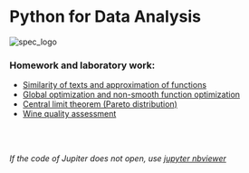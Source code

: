 # Python for Data Analysis

![spec_logo](https://user-images.githubusercontent.com/43387913/56806964-1d438e00-6836-11e9-9b95-d6016ebc061e.jpg)


### Homework and laboratory work:
* [Similarity of texts and approximation of functions](https://github.com/Alex110117/data_analysis/tree/master/Homework/1.%20Сходство%20текстов%20и%20аппроксимация%20функций)
* [Global optimization and non-smooth function optimization](https://github.com/Alex110117/data_analysis/tree/master/Homework/2.%20Глобальная%20оптимизация%20и%20оптимизация%20негладкой%20функции)
* [Central limit theorem (Pareto distribution)](https://github.com/Alex110117/data_analysis/tree/master/Homework/3.%20Центральная%20предельная%20теорема%20своими%20руками%20(Распределение%20Парето))
* [Wine quality assessment](https://github.com/Alex110117/data_analysis/tree/master/Homework/4.%20Оценка%20качества%20вин)



<br></br>

_If the code of Jupiter does not open, use [jupyter nbviewer](https://nbviewer.jupyter.org)_
